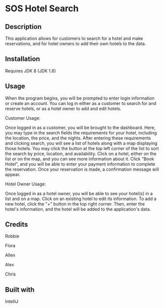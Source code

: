 SOS Hotel Search
===

Description
---
This application allows for customers to search for a hotel and make reservations, and for hotel owners to add their own 
hotels to the data.

Installation
---
Requires JDK 8 (JDK 1.8)

Usage
---
When the program begins, you will be prompted to enter login information or create an account.
You can log in either as a customer to search for and reserve hotels, or as a hotel owner to add and edit hotels.

Customer Usage:

Once logged in as a customer, you will be brought to the dashboard. Here, you may type in the search fields the requirements for your
hotel, including the location, the price, and the nights. After entering these requirements and clicking search, you will see a list of
hotels along with a map displaying those hotels. You may click the button at the top left corner of the list to sort the search by
price, location, and availability. Click on a hotel, either on the list or on the map, and you can see more information about it.
Click "Book Hotel", and you will be able to enter your payment information to complete the reservation. Once your reservation is made, a confirmation message will appear.

Hotel Owner Usage:

Once logged in as a hotel owner, you will be able to see your hotel(s) in a list and on a map. Click on an existing hotel to edit
its information. To add a new hotel, click the "+" button in the top right corner. Then, enter the hotel's information, and the hotel
will be added to the application's data.

Credits
---
Robbie

Flora

Allen

Alex

Chris

Built with
---
IntelliJ
